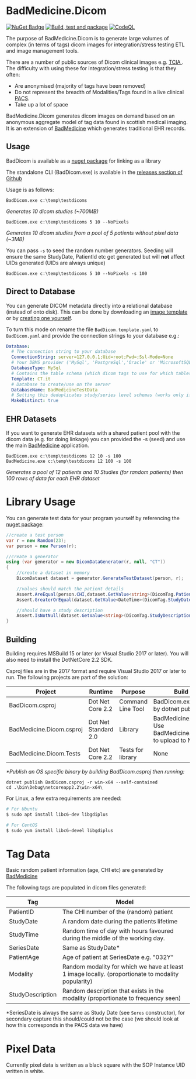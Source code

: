 # BadMedicine.Dicom

[![NuGet Badge](https://buildstats.info/nuget/HIC.BadMedicine.Dicom)](https://www.nuget.org/packages/HIC.BadMedicine.Dicom/) [![Build, test and package](https://github.com/SMI/BadMedicine.Dicom/actions/workflows/testpack.yml/badge.svg)](https://github.com/SMI/BadMedicine.Dicom/actions/workflows/testpack.yml) [![CodeQL](https://github.com/SMI/BadMedicine.Dicom/actions/workflows/codeql.yml/badge.svg)](https://github.com/SMI/BadMedicine.Dicom/actions/workflows/codeql.yml)

The purpose of BadMedicine.Dicom is to generate large volumes of complex (in terms of tags) dicom images for integration/stress testing ETL and image management tools.

There are a number of public sources of Dicom clinical images e.g. [TCIA ](https://www.cancerimagingarchive.net/).  The difficulty with using these for integration/stress testing is that they often:

- Are anonymised (majority of tags have been removed)
- Do not represent the breadth of Modalities/Tags found in a live clinical [PACS](https://en.wikipedia.org/wiki/Picture_archiving_and_communication_system).
- Take up a lot of space

BadMedicine.Dicom generates dicom images on demand based on an anonymous aggregate model of tag data found in scottish medical imaging.  It is an extension of [BadMedicine](https://github.com/SMI/BadMedicine) which generates traditional EHR records.

## Usage

BadDicom is available as a [nuget package](https://www.nuget.org/packages/HIC.BadMedicine.Dicom/) for linking as a library

The standalone CLI (BadDicom.exe) is available in the [releases section of Github](https://github.com/SMI/BadMedicine.Dicom/releases)

Usage is as follows:

```
BadDicom.exe c:\temp\testdicoms
```
_Generates 10 dicom studies (~700MB)_

```
BadDicom.exe c:\temp\testdicoms 5 10 --NoPixels
```
_Generates 10 dicom studies from a pool of 5 patients without pixel data (~3MB)_

You can pass `-s` to seed the random number generators.  Seeding will ensure the same StudyDate, PatientId etc get generated but will __not__ affect UIDs generated (UIDs are always unique)

```
BadDicom.exe c:\temp\testdicoms 5 10 --NoPixels -s 100
```

## Direct to Database

You can generate DICOM metadata directly into a relational database (instead of onto disk).  This can be done by downloading an [image template](https://github.com/SMI/DicomTypeTranslation/tree/master/Templates) or by [creating one yourself](https://github.com/SMI/DicomTemplateBuilder).

To turn this mode on rename the file `BadDicom.template.yaml` to `BadDicom.yaml` and provide the connection strings to your database e.g.:

```yaml
Database:
  # The connection string to your database
  ConnectionString: server=127.0.0.1;Uid=root;Pwd=;Ssl-Mode=None
  # Your DBMS provider ('MySql', 'PostgreSql','Oracle' or 'MicrosoftSQL')
  DatabaseType: MySql
  # Contains the table schema (which dicom tags to use for which tables)
  Template: CT.it
  # Database to create/use on the server
  DatabaseName: BadMedicineTestData
  # Setting this deduplicates study/series level schemas (works only if tables do not already exist on server)
  MakeDistinct: true
```

## EHR Datasets

If you want to generate EHR datasets with a shared patient pool with the dicom data (e.g. for doing linkage) you can provided the -s (seed) and use the main [BadMedicine](https://github.com/SMI/BadMedicine) application.

```
BadDicom.exe c:\temp\testdicoms 12 10 -s 100
BadMedicine.exe c:\temp\testdicoms 12 100 -s 100
```
_Generates a pool of 12 patients and 10 Studies (for random patients) then 100 rows of data for each EHR dataset_

# Library Usage
You can generate test data for your program yourself by referencing the [nuget package](https://www.nuget.org/packages/HIC.BadMedicine.Dicom/):

```csharp
//create a test person
var r = new Random(23);
var person = new Person(r);

//create a generator 
using (var generator = new DicomDataGenerator(r, null, "CT"))
{
    //create a dataset in memory
    DicomDataset dataset = generator.GenerateTestDataset(person, r);

    //values should match the patient details
    Assert.AreEqual(person.CHI,dataset.GetValue<string>(DicomTag.PatientID,0));
    Assert.GreaterOrEqual(dataset.GetValue<DateTime>(DicomTag.StudyDate,0),person.DateOfBirth);

    //should have a study description
    Assert.IsNotNull(dataset.GetValue<string>(DicomTag.StudyDescription,0));   
}
```

## Building

Building requires MSBuild 15 or later (or Visual Studio 2017 or later).  You will also need to install the DotNetCore 2.2 SDK.

Csproj files are in the 2017 format and require Visual Studio 2017 or later to run.  The following projects are part of the solution:

|Project | Runtime | Purpose | Build Output |
|-----|-----|-----|-----|
|BadDicom.csproj | Dot Net Core 2.2| Command Line Tool| BadDicom.exe generated by dotnet publish*|
|BadMedicine.Dicom.csproj | Dot Net Standard 2.0| Library | BadMedicine.Dicom.dll.  Use BadMedicine.Dicom.nuspec to upload to NuGet|
|BadMedicine.Dicom.Tests | Dot Net Core 2.2 | Tests for library | None |


_*Publish an OS specific binary by building BadDicom.csproj then running:_
```
dotnet publish BadDicom.csproj -r win-x64 --self-contained
cd .\bin\Debug\netcoreapp2.2\win-x64\
```

For Linux, a few extra requirements are needed:

```bash
# For Ubuntu
$ sudo apt install libc6-dev libgdiplus

# For CentOS
$ sudo yum install libc6-devel libgdiplus
```

# Tag Data

Basic random patient information (age, CHI etc) are generated by [BadMedicine](https://github.com/SMI/BadMedicine)

The following tags are populated in dicom files generated:

|Tag | Model |
|-----|-----|
| PatientID | The CHI number of the (random) patient|
| StudyDate | A random date during the patients lifetime |
| StudyTime | Random time of day with hours favoured during the middle of the working day.|
| SeriesDate | Same as StudyDate* |
| PatientAge | Age of patient at SeriesDate e.g. "032Y"|
| Modality | Random modality for which we have at least 1 image locally. (proportionate to modality popularity)|
| StudyDescription | Random description that exists in the modality (proportionate to frequency seen) |

*SeriesDate is always the same as Study Date (see `Seres` constructor), for secondary capture this should/could not be the case (we should look at how this corresponds in the PACS data we have)

# Pixel Data
Currently pixel data is written as a black square with the SOP Instance UID written in white.

